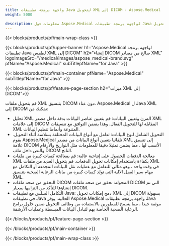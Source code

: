```yaml
---
title: واجهة برمجة تطبيقات Java لتحويل XML إلى DICOM - Aspose.Medical
weight: 5000

description: معلومات حول Aspose.Medical لواجهة برمجة تطبيقات Java لتحويل XML إلى DICOM
---
```


{{< blocks/products/pf/main-wrap-class >}}

{{< blocks/products/pf/upper-banner h1="Aspose.Medical لواجهة برمجة تطبيقات Java لطمس XML إلى DICOM" h2="إنشاء DICOM صالح من مصادر XML" logoImageSrc="/medical/images/aspose_medical-brand.svg" pfName="Aspose.Medical" subTitlepfName="for Java" >}}

{{< blocks/products/pf/main-container pfName="Aspose.Medical" subTitlepfName="for Java" >}}

{{< blocks/products/pf/feature-page-section h2="ميزات XML إلى DICOM">}}

<p>قم بتحويل ملفات XML بتنسيق DICOM دون عناء. Aspose.Medical ل Java XML إلى DICOM تمكنك من:</p>

<ul>
<li>تحليل XML المرن وتعيين البيانات: قم بتعيين عناصر البيانات بدقة داخل مصدر XML إلى علامات DICOM المقابلة لها للتحويل الفعال. وهذا يضمن التوافق مع تنسيقات XML المتنوعة وأنماط تنظيم البيانات.</li>
<li>التحويل الشامل لنوع البيانات: تعامل مع أنواع البيانات المختلفة بسلاسة أثناء التحويل. يقوم Aspose.Medical تلقائيا بتعيين أنواع البيانات من مصدر XML إلى تنسيق علامة DICOM الأنسب لها ، مما يضمن تمثيلا دقيقا للمعلومات مثل التواريخ والأرقام والنص داخل ملف DICOM الناتج.</li>
<li>معالجة الدفعات للحصول على إنتاجية عالية: قم بمعالجة كميات كبيرة من ملفات XML بكفاءة باستخدام إمكانات تحويل الدفعات. قم بتحويل العديد من ملفات XML في وقت واحد ، وهو مثالي للتعامل مع عمليات نقل البيانات المجمعة أو التكامل مع مهام سير العمل الآلية التي تولد كميات كبيرة من بيانات الرعاية الصحية بتنسيق XML.</li>
<li>التحقق من صحة ملفات DICOM المحولة: تحقق من صحة ملفات DICOM التي تم إنشاؤها للتأكد من التزامها بمعيار DICOM.</li>
<li>التكامل السلس مع تطبيقات Java: دمج إمكانات تحويل XML إلى DICOM بسهولة في تطبيقات Java الحالية. يوفر Aspose.Medical واجهة برمجة تطبيقات Java موثقة جيدا ، مما يسمح للمطورين بالاستفادة من وظائف التحويل ضمن حلول برامج الرعاية الصحية الخاصة بهم لتبادل البيانات المبسطة وعمليات الأرشفة.</li>
</ul>

{{< /blocks/products/pf/feature-page-section >}}

{{< /blocks/products/pf/main-container >}}

{{< /blocks/products/pf/main-wrap-class >}}